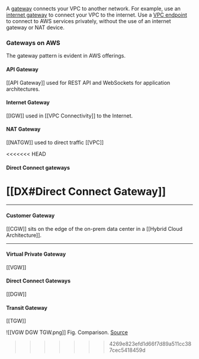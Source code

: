 A [gateway](https://docs.aws.amazon.com/vpc/latest/userguide/extend-intro.html) connects your VPC to another network. For example, use an [internet gateway](https://docs.aws.amazon.com/vpc/latest/userguide/VPC_Internet_Gateway.html) to connect your VPC to the internet. Use a [VPC endpoint](https://docs.aws.amazon.com/vpc/latest/privatelink/privatelink-access-aws-services.html) to connect to AWS services privately, without the use of an internet gateway or NAT device.

### Gateways on AWS
The gateway pattern is evident in AWS offerings.

#### API Gateway
[[API Gateway]] used for REST API and WebSockets for application architectures.

#### Internet Gateway
[[IGW]] used in [[VPC Connectivity]] to the Internet.

#### NAT Gateway
[[NATGW]] used to direct traffic [[VPC]]

<<<<<<< HEAD
#### Direct Connect gateways
[[DX#Direct Connect Gateway]]
=======
---
#### Customer Gateway
[[CGW]] sits on the edge of the on-prem data center in a [[Hybrid Cloud Architecture]].

---
#### Virtual Private Gateway
[[VGW]]

#### Direct Connect Gateways
[[DGW]]

#### Transit Gateway
[[TGW]]


![[VGW DGW TGW.png]]
Fig. Comparison. [Source](https://www.megaport.com/blog/aws-vgw-vs-dgw-vs-tgw/)
>>>>>>> 4269e823efd1d66f7d89a511cc387cec5418459d
